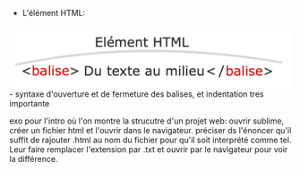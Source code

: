 - L'élément HTML:
<img src="../resources/html_element.png">
- syntaxe d'ouverture et de fermeture des balises, et indentation tres importante

exo pour l'intro où l'on montre la strucutre d'un projet web: ouvrir sublime, créer un fichier html et l'ouvrir dans le navigateur. préciser ds l'énoncer qu'il suffit de rajouter .html au nom du fichier pour qu'il soit interprété comme tel. Leur faire remplacer l'extension par .txt et ouvrir par le navigateur pour voir la différence.

